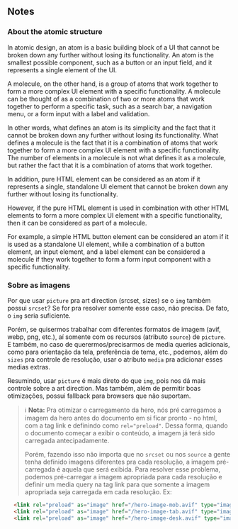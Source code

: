 ## Notes

### About the atomic structure

In atomic design, an atom is a basic building block of a UI that cannot be broken down any further without losing its functionality. An atom is the smallest possible component, such as a button or an input field, and it represents a single element of the UI.

A molecule, on the other hand, is a group of atoms that work together to form a more complex UI element with a specific functionality. A molecule can be thought of as a combination of two or more atoms that work together to perform a specific task, such as a search bar, a navigation menu, or a form input with a label and validation.

In other words, what defines an atom is its simplicity and the fact that it cannot be broken down any further without losing its functionality. What defines a molecule is the fact that it is a combination of atoms that work together to form a more complex UI element with a specific functionality. The number of elements in a molecule is not what defines it as a molecule, but rather the fact that it is a combination of atoms that work together.

In addition, pure HTML element can be considered as an atom if it represents a single, standalone UI element that cannot be broken down any further without losing its functionality.

However, if the pure HTML element is used in combination with other HTML elements to form a more complex UI element with a specific functionality, then it can be considered as part of a molecule.

For example, a simple HTML button element can be considered an atom if it is used as a standalone UI element, while a combination of a button element, an input element, and a label element can be considered a molecule if they work together to form a form input component with a specific functionality.

### Sobre as imagens

Por que usar `picture` pra art direction (srcset, sizes) se o `img` também possui `srcset`?
Se for pra resolver somente esse caso, não precisa. De fato, o `img` seria suficiente.

Porém, se quisermos trabalhar com diferentes formatos de imagem (avif, webp, png, etc.), aí somente com os recursos (atributo `source`) de `picture`. E também, no caso de querermos/precisarmos de media queries adicionais, como para orientação da tela, preferência de tema, etc., podemos, além do `sizes` pra controle de resolução, usar o atributo `media` pra adicionar esses medias extras.

Resumindo, usar `picture` é mais direto do que `img`, pois nos dá mais controle sobre a art direction. Mas também, além de permitir boas otimizações, possui fallback para browsers que não suportam.

> ℹ️ **Nota:** Pra otimizar o carregamento da hero, nós pré carregamos a imagem da hero antes do documento em si ficar pronto - no html, com a tag link e definindo como `rel="preload"`. Dessa forma, quando o documento começar a exibir o conteúdo, a imagem já terá sido carregada antecipadamente.
> 
> Porém, fazendo isso não importa que no `srcset` ou nos `source` a gente tenha definido imagens diferentes pra cada resolução, a imagem pré-carregada é aquela que será exibida. Para resolver esse problema, podemos pré-carregar a imagem apropriada para cada resolução e definir um media query na tag link para que somente a imagem apropriada seja carregada em cada resolução. Ex:

```html
  <link rel="preload" as="image" href="/hero-image-mob.avif" type="image/avif" media="(max-width: 600px)" />
  <link rel="preload" as="image" href="/hero-image-tab.avif" type="image/avif" media="(min-width: 601px)" />
  <link rel="preload" as="image" href="/hero-image-desk.avif" type="image/avif" media="(min-width: 1024px)" />
```
